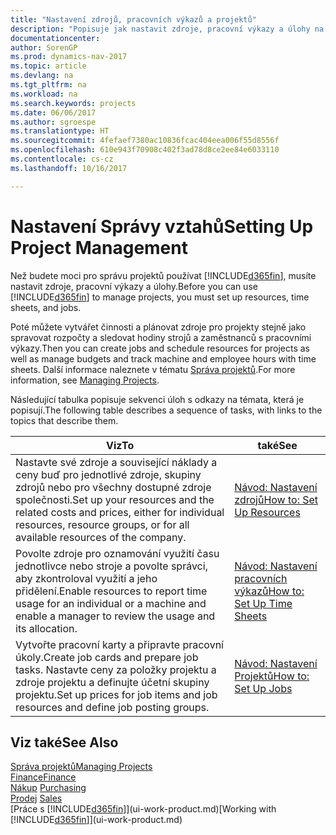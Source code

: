 ```yaml
---
title: "Nastavení zdrojů, pracovních výkazů a projektů"
description: "Popisuje jak nastavit zdroje, pracovní výkazy a úlohy na řízení projektů."
documentationcenter: 
author: SorenGP
ms.prod: dynamics-nav-2017
ms.topic: article
ms.devlang: na
ms.tgt_pltfrm: na
ms.workload: na
ms.search.keywords: projects
ms.date: 06/06/2017
ms.author: sgroespe
ms.translationtype: HT
ms.sourcegitcommit: 4fefaef7380ac10836fcac404eea006f55d8556f
ms.openlocfilehash: 610e943f70908c402f3ad78d8ce2ee84e6033110
ms.contentlocale: cs-cz
ms.lasthandoff: 10/16/2017

---
```

# <a name="setting-up-project-management"></a><span data-ttu-id="e2a9c-103">Nastavení Správy vztahů</span><span class="sxs-lookup"><span data-stu-id="e2a9c-103">Setting Up Project Management</span></span>
<span data-ttu-id="e2a9c-104">Než budete moci pro správu projektů používat [!INCLUDE[d365fin](includes/d365fin_md.md)], musíte nastavit zdroje, pracovní výkazy a úlohy.</span><span class="sxs-lookup"><span data-stu-id="e2a9c-104">Before you can use [!INCLUDE[d365fin](includes/d365fin_md.md)] to manage projects, you must set up resources, time sheets, and jobs.</span></span>

<span data-ttu-id="e2a9c-105">Poté můžete vytvářet činnosti a plánovat zdroje pro projekty stejně jako spravovat rozpočty a sledovat hodiny strojů a zaměstnanců s pracovními výkazy.</span><span class="sxs-lookup"><span data-stu-id="e2a9c-105">Then you can create jobs and schedule resources for projects as well as manage budgets and track machine and employee hours with time sheets.</span></span> <span data-ttu-id="e2a9c-106">Další informace naleznete v tématu [Správa projektů](projects-manage-projects.md).</span><span class="sxs-lookup"><span data-stu-id="e2a9c-106">For more information, see [Managing Projects](projects-manage-projects.md).</span></span>  

<span data-ttu-id="e2a9c-107">Následující tabulka popisuje sekvenci úloh s odkazy na témata, která je popisují.</span><span class="sxs-lookup"><span data-stu-id="e2a9c-107">The following table describes a sequence of tasks, with links to the topics that describe them.</span></span>

| <span data-ttu-id="e2a9c-108">Viz</span><span class="sxs-lookup"><span data-stu-id="e2a9c-108">To</span></span> | <span data-ttu-id="e2a9c-109">také</span><span class="sxs-lookup"><span data-stu-id="e2a9c-109">See</span></span> |
| --- | --- |
| <span data-ttu-id="e2a9c-110">Nastavte své zdroje a související náklady a ceny buď pro jednotlivé zdroje, skupiny zdrojů nebo pro všechny dostupné zdroje společnosti.</span><span class="sxs-lookup"><span data-stu-id="e2a9c-110">Set up your resources and the related costs and prices, either for individual resources, resource groups, or for all available resources of the company.</span></span> |[<span data-ttu-id="e2a9c-111">Návod: Nastavení zdrojů</span><span class="sxs-lookup"><span data-stu-id="e2a9c-111">How to: Set Up Resources</span></span>](projects-how-setup-resources.md) |
| <span data-ttu-id="e2a9c-112">Povolte zdroje pro oznamování využití času jednotlivce nebo stroje a povolte správci, aby zkontroloval využití a jeho přidělení.</span><span class="sxs-lookup"><span data-stu-id="e2a9c-112">Enable resources to report time usage for an individual or a machine and enable a manager to review the usage and its allocation.</span></span> |[<span data-ttu-id="e2a9c-113">Návod: Nastavení pracovních výkazů</span><span class="sxs-lookup"><span data-stu-id="e2a9c-113">How to: Set Up Time Sheets</span></span>](projects-how-setup-time-sheets.md) |
| <span data-ttu-id="e2a9c-114">Vytvořte pracovní karty a připravte pracovní úkoly.</span><span class="sxs-lookup"><span data-stu-id="e2a9c-114">Create job cards and prepare job tasks.</span></span> <span data-ttu-id="e2a9c-115">Nastavte ceny za položky projektu a zdroje projektu a definujte účetní skupiny projektu.</span><span class="sxs-lookup"><span data-stu-id="e2a9c-115">Set up prices for job items and job resources and define job posting groups.</span></span> |[<span data-ttu-id="e2a9c-116">Návod: Nastavení Projektů</span><span class="sxs-lookup"><span data-stu-id="e2a9c-116">How to: Set Up Jobs</span></span>](projects-how-setup-jobs.md) |

## <a name="see-also"></a><span data-ttu-id="e2a9c-117">Viz také</span><span class="sxs-lookup"><span data-stu-id="e2a9c-117">See Also</span></span>
[<span data-ttu-id="e2a9c-118">Správa projektů</span><span class="sxs-lookup"><span data-stu-id="e2a9c-118">Managing Projects</span></span>](projects-manage-projects.md)  
[<span data-ttu-id="e2a9c-119">Finance</span><span class="sxs-lookup"><span data-stu-id="e2a9c-119">Finance</span></span>](finance.md)  
<span data-ttu-id="e2a9c-120">[Nákup](purchasing-manage-purchasing.md)       </span><span class="sxs-lookup"><span data-stu-id="e2a9c-120">[Purchasing](purchasing-manage-purchasing.md)       </span></span>  
<span data-ttu-id="e2a9c-121">[Prodej](sales-manage-sales.md)   </span><span class="sxs-lookup"><span data-stu-id="e2a9c-121">[Sales](sales-manage-sales.md)   </span></span>  
<span data-ttu-id="e2a9c-122">[Práce s [!INCLUDE[d365fin](includes/d365fin_md.md)]](ui-work-product.md)</span><span class="sxs-lookup"><span data-stu-id="e2a9c-122">[Working with [!INCLUDE[d365fin](includes/d365fin_md.md)]](ui-work-product.md)</span></span>  

